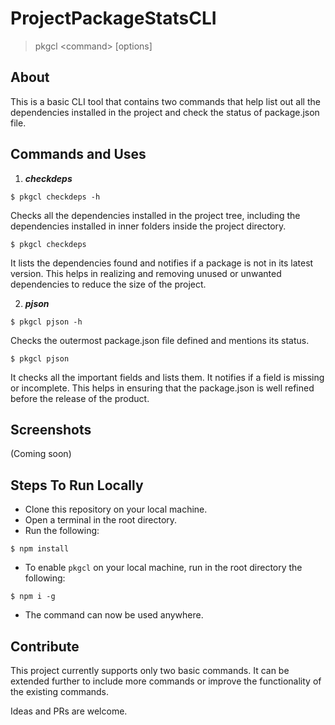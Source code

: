 # ProjectPackageStatsCLI
>pkgcl \<command\> [options]

## About
This is a basic CLI tool that contains two commands that help list out all the dependencies installed in the project and check the status of package.json file.

## Commands and Uses
1. ***checkdeps***
```
$ pkgcl checkdeps -h
```
Checks all the dependencies installed in the project tree, including the dependencies installed in inner folders inside the project directory.
```
$ pkgcl checkdeps
```
It lists the dependencies found and notifies if a package is not in its latest version. This helps in realizing and removing unused or unwanted dependencies to reduce the size of the project.

2. ***pjson***
```
$ pkgcl pjson -h
```
Checks the outermost package.json file defined and mentions its status.
```
$ pkgcl pjson
```
It checks all the important fields and lists them. It notifies if a field is missing or incomplete. This helps in ensuring that the package.json is well refined before the release of the product.

## Screenshots
(Coming soon)

## Steps To Run Locally
* Clone this repository on your local machine.
* Open a terminal in the root directory.
* Run the following:
```
$ npm install
```
* To enable ```pkgcl``` on your local machine, run in the root directory the following:
```
$ npm i -g
```
* The command can now be used anywhere.

## Contribute
This project currently supports only two basic commands. It can be extended further to include more commands or improve the functionality of the existing commands.

Ideas and PRs are welcome.
